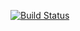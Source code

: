 [![Build Status](https://travis-ci.com/emiliomarquez/lab5.svg?branch=main)](https://travis-ci.com/emiliomarquez/lab5)
